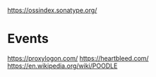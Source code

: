 https://ossindex.sonatype.org/

# Events
https://proxylogon.com/
https://heartbleed.com/
https://en.wikipedia.org/wiki/POODLE
